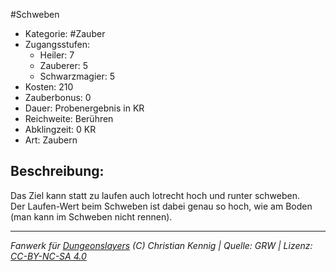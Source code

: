 #Schweben  
- Kategorie: #Zauber  
- Zugangsstufen:  
  - Heiler: 7  
  - Zauberer: 5  
  - Schwarzmagier: 5  
- Kosten: 210  
- Zauberbonus: 0  
- Dauer: Probenergebnis in KR  
- Reichweite: Berühren  
- Abklingzeit: 0 KR  
- Art: Zaubern     

## Beschreibung:
Das Ziel kann statt zu laufen auch lotrecht hoch und runter schweben.<br>Der Laufen-Wert beim Schweben ist dabei genau so hoch, wie am Boden (man kann im Schweben nicht rennen).


___
*Fanwerk für [Dungeonslayers](https://www.dungeonslayers.net/) (C) Christian Kennig | Quelle: GRW | Lizenz: [CC-BY-NC-SA 4.0](https://creativecommons.org/licenses/by-nc-sa/4.0/deed.de)*